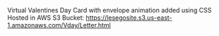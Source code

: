 Virtual Valentines Day Card with envelope animation added using CSS 
Hosted in AWS S3 Bucket: https://lesegosite.s3.us-east-1.amazonaws.com/Vday/Letter.html
